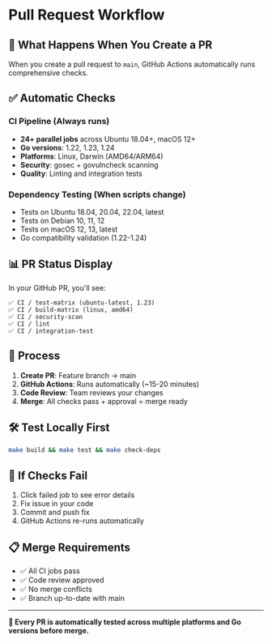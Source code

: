 # Pull Request Workflow

## 🚀 **What Happens When You Create a PR**

When you create a pull request to `main`, GitHub Actions automatically runs comprehensive checks.

## ✅ **Automatic Checks**

### **CI Pipeline** (Always runs)
- **24+ parallel jobs** across Ubuntu 18.04+, macOS 12+
- **Go versions**: 1.22, 1.23, 1.24
- **Platforms**: Linux, Darwin (AMD64/ARM64)
- **Security**: gosec + govulncheck scanning
- **Quality**: Linting and integration tests

### **Dependency Testing** (When scripts change)
- Tests on Ubuntu 18.04, 20.04, 22.04, latest
- Tests on Debian 10, 11, 12
- Tests on macOS 12, 13, latest
- Go compatibility validation (1.22-1.24)

## 📊 **PR Status Display**

In your GitHub PR, you'll see:
```
✅ CI / test-matrix (ubuntu-latest, 1.23)
✅ CI / build-matrix (linux, amd64)
✅ CI / security-scan
✅ CI / lint
✅ CI / integration-test
```

## 🔄 **Process**

1. **Create PR**: Feature branch → main
2. **GitHub Actions**: Runs automatically (~15-20 minutes)
3. **Code Review**: Team reviews your changes
4. **Merge**: All checks pass + approval = merge ready

## 🛠️ **Test Locally First**

```bash
make build && make test && make check-deps
```

## 🚨 **If Checks Fail**

1. Click failed job to see error details
2. Fix issue in your code
3. Commit and push fix
4. GitHub Actions re-runs automatically

## 📋 **Merge Requirements**

- ✅ All CI jobs pass
- ✅ Code review approved
- ✅ No merge conflicts
- ✅ Branch up-to-date with main

---

**🎯 Every PR is automatically tested across multiple platforms and Go versions before merge.**